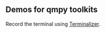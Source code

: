 ## Demos for qmpy toolkits

Record the terminal using [Terminalizer](https://github.com/faressoft/terminalizer).
